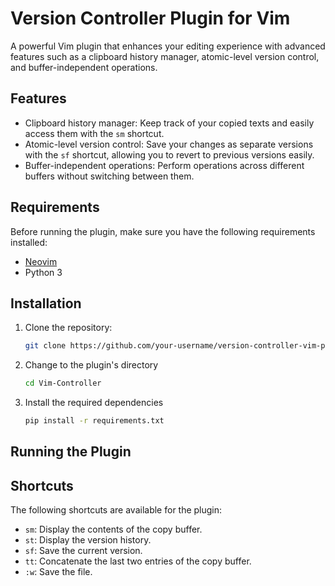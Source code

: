 # Version Controller Plugin for Vim

A powerful Vim plugin that enhances your editing experience with advanced features such as a clipboard history manager, atomic-level version control, and buffer-independent operations.

## Features

- Clipboard history manager: Keep track of your copied texts and easily access them with the `sm` shortcut.
- Atomic-level version control: Save your changes as separate versions with the `sf` shortcut, allowing you to revert to previous versions easily.
- Buffer-independent operations: Perform operations across different buffers without switching between them.

## Requirements

Before running the plugin, make sure you have the following requirements installed:

- [Neovim](https://neovim.io/)
- Python 3

## Installation

1. Clone the repository:

   ```bash
   git clone https://github.com/your-username/version-controller-vim-plugin.git
    ```

2. Change to the plugin's directory
    ```bash
    cd Vim-Controller
    ```
3. Install the required dependencies
    ```bash
    pip install -r requirements.txt
    ```

## Running the Plugin 


## Shortcuts

The following shortcuts are available for the plugin:

- `sm`: Display the contents of the copy buffer.
- `st`: Display the version history.
- `sf`: Save the current version.
- `tt`: Concatenate the last two entries of the copy buffer.
- `:w`: Save the file.

